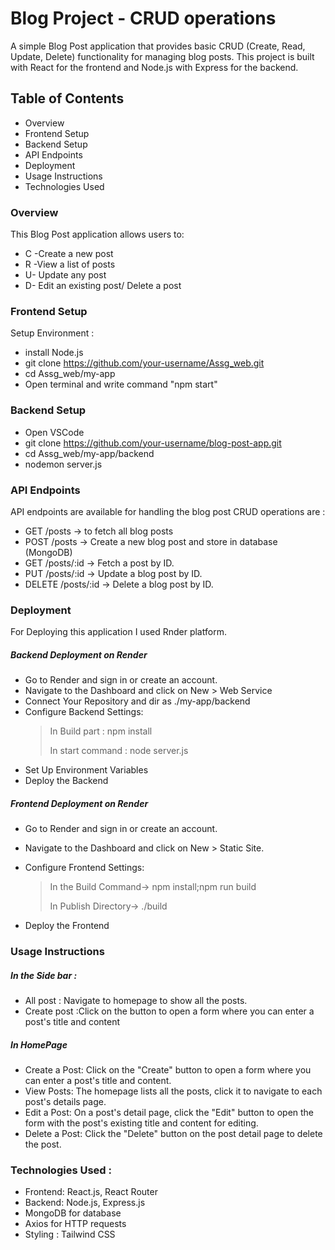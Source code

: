 # Blog Project - CRUD operations
A simple Blog Post application that provides basic CRUD (Create, Read, Update, Delete) functionality for managing blog posts. This project is built with React for the frontend and Node.js with Express for the backend.

## Table of Contents
* Overview
* Frontend Setup
* Backend Setup
* API Endpoints
* Deployment
* Usage Instructions
* Technologies Used

### Overview
This Blog Post application allows users to:

- C -Create a new post
- R -View a list of posts
- U-  Update any post
- D- Edit an existing post/ Delete a post

### Frontend Setup
Setup Environment :
* install Node.js
* git clone https://github.com/your-username/Assg_web.git
* cd Assg_web/my-app
* Open terminal and write command "npm start"

### Backend Setup
* Open VSCode
* git clone https://github.com/your-username/blog-post-app.git
* cd Assg_web/my-app/backend
* nodemon server.js

### API Endpoints
API endpoints are available for handling the blog post CRUD operations are :
* GET /posts  -> to  fetch all blog posts
* POST /posts -> Create a new blog post and store in database (MongoDB)
* GET /posts/:id -> Fetch a post by ID.
* PUT /posts/:id -> Update a blog post by ID.
*  DELETE /posts/:id -> Delete a blog post by ID.

### Deployment
For Deploying this application I used Rnder platform.
##### Backend Deployment on Render
- Go to Render and sign in or create an account.
- Navigate to the Dashboard and click on New > Web Service 
- Connect Your Repository and dir as ./my-app/backend
- Configure Backend Settings:
  > In Build part : npm install
  > 
  > In start command : node server.js
- Set Up Environment Variables
- Deploy the Backend

##### Frontend Deployment on Render
- Go to Render and sign in or create an account.
- Navigate to the Dashboard and click on New > Static Site.
- Configure Frontend Settings:
  > In the Build Command-> npm install;npm run build
  > 
  > In Publish Directory-> ./build

- Deploy the Frontend

### Usage Instructions
##### In the Side bar :
- All post : Navigate to homepage to show all the posts.
- Create post :Click on the  button to open a form where you can enter a post's title and content
##### In HomePage 
- Create a Post: Click on the "Create" button to open a form where you can enter a post's title and content.
- View Posts: The homepage lists all the posts, click it to navigate to each post's details page.
- Edit a Post: On a post's detail page, click the "Edit" button to open the form with the post's existing title and content for editing.
- Delete a Post: Click the "Delete" button on the post detail page to delete the post.

### Technologies Used :
* Frontend:
React.js, React Router
* Backend:
Node.js, Express.js
* MongoDB for database
* Axios for HTTP requests
* Styling : Tailwind CSS
